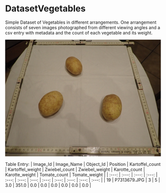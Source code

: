 # DatasetVegetables
Simple Dataset of Vegetables in different arrangements. 
One arrangement consists of seven images photographed from different viewing angles and a csv entry with metadata and the count of each vegetable and its weight.

![Sample Image](https://github.com/debroize/DatasetVegetables/blob/main/imagesVegetables_small/P7313678.JPG)

Table Entry:
| Image_Id | Image_Name    | Object_Id    | Position | Kartoffel_count | Kartoffel_weight | Zwiebel_count | Zwiebel_weight | Karotte_count | Karotte_weight | Tomate_count | Tomate_weight |
| :---: | :---: | :---: | :---: | :---: | :---: | :---: | :---: | :---: | :---: | :---: | :---: |
| 19 | P7313679.JPG | 3 | 5 | 3.0 | 351.0 | 0.0 | 0.0 | 0.0 | 0.0 | 0.0 | 0.0 |
